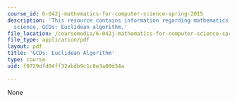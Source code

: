 ```yaml
---
course_id: 6-042j-mathematics-for-computer-science-spring-2015
description: 'This resource contains information regarding mathematics for computer
  science, GCDs: Euclidean algorithm.'
file_location: /coursemedia/6-042j-mathematics-for-computer-science-spring-2015/f9729dfd04ff32abdb9c1c8e3a00d34a_MIT6_042JS15_EuclidnAlgori.pdf
file_type: application/pdf
layout: pdf
title: 'GCDs: Euclidean Algorithm'
type: course
uid: f9729dfd04ff32abdb9c1c8e3a00d34a

---
```

None